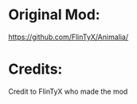 # Original Mod:
https://github.com/FlinTyX/Animalia/

# Credits:
Credit to FlinTyX who made the mod
